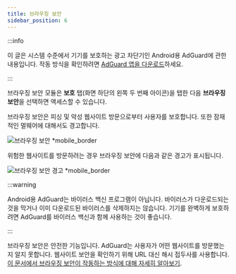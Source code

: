 ```yaml
---
title: 브라우징 보안
sidebar_position: 6
---
```


:::info

이 글은 시스템 수준에서 기기를 보호하는 광고 차단기인 Android용 AdGuard에 관한 내용입니다. 작동 방식을 확인하려면 [AdGuard 앱을 다운로드](https://agrd.io/download-kb-adblock)하세요.

:::

브라우징 보안 모듈은 **보호** 탭(화면 하단의 왼쪽 두 번째 아이콘)을 탭한 다음 **브라우징 보안**을 선택하면 액세스할 수 있습니다.

브라우징 보안은 피싱 및 악성 웹사이트 방문으로부터 사용자를 보호합니다. 또한 잠재적인 멀웨어에 대해서도 경고합니다.

![브라우징 보안 \*mobile\_border](https://cdn.adtidy.org/blog/new/1y6a8browsing_security.png)

위험한 웹사이트를 방문하려는 경우 브라우징 보안에 다음과 같은 경고가 표시됩니다.

![브라우징 보안 경고 \*mobile\_border](https://cdn.adtidy.org/blog/new/o8s3Screenshot_2023-06-29-15-49-01-514-edit_com.android.chrome.jpg)

:::warning

Android용 AdGuard는 바이러스 백신 프로그램이 아닙니다. 바이러스가 다운로드되는 것을 막거나 이미 다운로드된 바이러스를 삭제하지는 않습니다. 기기를 완벽하게 보호하려면 AdGuard를 바이러스 백신과 함께 사용하는 것이 좋습니다.

:::

브라우징 보안은 안전한 기능입니다. AdGuard는 사용자가 어떤 웹사이트를 방문했는지 알지 못합니다. 웹사이트 보안을 확인하기 위해 URL 대신 해시 접두사를 사용합니다. [이 문서에서 브라우징 보안이 작동하는 방식에 대해 자세히 알아보기](/general/browsing-security/).
